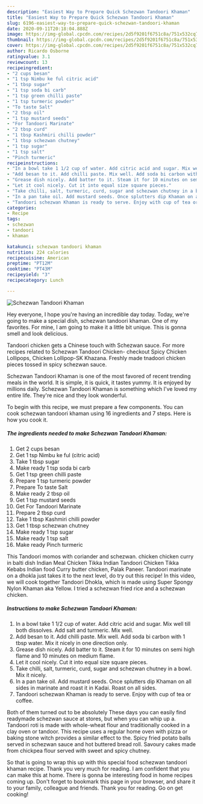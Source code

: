```yaml
---
description: "Easiest Way to Prepare Quick Schezwan Tandoori Khaman"
title: "Easiest Way to Prepare Quick Schezwan Tandoori Khaman"
slug: 6196-easiest-way-to-prepare-quick-schezwan-tandoori-khaman
date: 2020-09-11T20:18:04.888Z
image: https://img-global.cpcdn.com/recipes/2d5f9201f6751c8a/751x532cq70/schezwan-tandoori-khaman-recipe-main-photo.jpg
thumbnail: https://img-global.cpcdn.com/recipes/2d5f9201f6751c8a/751x532cq70/schezwan-tandoori-khaman-recipe-main-photo.jpg
cover: https://img-global.cpcdn.com/recipes/2d5f9201f6751c8a/751x532cq70/schezwan-tandoori-khaman-recipe-main-photo.jpg
author: Ricardo Osborne
ratingvalue: 3.1
reviewcount: 13
recipeingredient:
- "2 cups besan"
- "1 tsp Nimbu ke ful citric acid"
- "1 tbsp sugar"
- "1 tsp soda bi carb"
- "1 tsp green chilli paste"
- "1 tsp turmeric powder"
- "To taste Salt"
- "2 tbsp oil"
- "1 tsp mustard seeds"
- "For Tandoori Marinate"
- "2 tbsp curd"
- "1 tbsp Kashmiri chilli powder"
- "1 tbsp schezwan chutney"
- "1 tsp sugar"
- "1 tsp salt"
- "Pinch turmeric"
recipeinstructions:
- "In a bowl take 1 1/2 cup of water. Add citric acid and sugar. Mix well till both dissolves. Add salt and turmeric. Mix well."
- "Add besan to it. Add chilli paste. Mix well. Add soda bi carbon with 1 tbsp water. Mix it nicely in one direction only."
- "Grease dish nicely. Add batter to it. Steam it for 10 minutes on semi high flame and 10 minutes on medium flame."
- "Let it cool nicely. Cut it into equal size square pieces."
- "Take chilli, salt, turmeric, curd, sugar and schezwan chutney in a bowl. Mix it nicely."
- "In a pan take oil. Add mustard seeds. Once splutters dip Khaman on all sides in marinate and roast it in Kadai. Roast on all sides."
- "Tandoori schezwan Khaman is ready to serve. Enjoy with cup of tea or coffee."
categories:
- Recipe
tags:
- schezwan
- tandoori
- khaman

katakunci: schezwan tandoori khaman 
nutrition: 224 calories
recipecuisine: American
preptime: "PT12M"
cooktime: "PT43M"
recipeyield: "3"
recipecategory: Lunch

---
```



![Schezwan Tandoori Khaman](https://img-global.cpcdn.com/recipes/2d5f9201f6751c8a/751x532cq70/schezwan-tandoori-khaman-recipe-main-photo.jpg)

Hey everyone, I hope you're having an incredible day today. Today, we're going to make a special dish, schezwan tandoori khaman. One of my favorites. For mine, I am going to make it a little bit unique. This is gonna smell and look delicious.

Tandoori chicken gets a Chinese touch with Schezwan sauce. For more recipes related to Schezwan Tandoori Chicken- checkout Spicy Chicken Lollipops, Chicken Lollipop-SK Khazana. Freshly made tnadoori chicken pieces tossed in spicy schezwan sauce.

Schezwan Tandoori Khaman is one of the most favored of recent trending meals in the world. It is simple, it is quick, it tastes yummy. It is enjoyed by millions daily. Schezwan Tandoori Khaman is something which I've loved my entire life. They're nice and they look wonderful.


To begin with this recipe, we must prepare a few components. You can cook schezwan tandoori khaman using 16 ingredients and 7 steps. Here is how you cook it.

<!--inarticleads1-->

##### The ingredients needed to make Schezwan Tandoori Khaman:

1. Get 2 cups besan
1. Get 1 tsp Nimbu ke ful (citric acid)
1. Take 1 tbsp sugar
1. Make ready 1 tsp soda bi carb
1. Get 1 tsp green chilli paste
1. Prepare 1 tsp turmeric powder
1. Prepare To taste Salt
1. Make ready 2 tbsp oil
1. Get 1 tsp mustard seeds
1. Get For Tandoori Marinate
1. Prepare 2 tbsp curd
1. Take 1 tbsp Kashmiri chilli powder
1. Get 1 tbsp schezwan chutney
1. Make ready 1 tsp sugar
1. Make ready 1 tsp salt
1. Make ready Pinch turmeric


This Tandoori momos with coriander and schezwan. chicken chicken curry in balti dish Indian Meal Chicken Tikka Indian Tandoori Chicken Tikka Kebabs Indian food Curry butter chicken, Palak Paneer. Tandoori marinate on a dhokla just takes it to the next level, do try out this recipe! In this video, we will cook together Tandoori Dhokla, which is made using Super Spongy Nylon Khaman aka Yellow. I tried a schezwan fried rice and a schezwan chicken. 

<!--inarticleads2-->

##### Instructions to make Schezwan Tandoori Khaman:

1. In a bowl take 1 1/2 cup of water. Add citric acid and sugar. Mix well till both dissolves. Add salt and turmeric. Mix well.
1. Add besan to it. Add chilli paste. Mix well. Add soda bi carbon with 1 tbsp water. Mix it nicely in one direction only.
1. Grease dish nicely. Add batter to it. Steam it for 10 minutes on semi high flame and 10 minutes on medium flame.
1. Let it cool nicely. Cut it into equal size square pieces.
1. Take chilli, salt, turmeric, curd, sugar and schezwan chutney in a bowl. Mix it nicely.
1. In a pan take oil. Add mustard seeds. Once splutters dip Khaman on all sides in marinate and roast it in Kadai. Roast on all sides.
1. Tandoori schezwan Khaman is ready to serve. Enjoy with cup of tea or coffee.


Both of them turned out to be absolutely These days you can easily find readymade schezwan sauce at stores, but when you can whip up a. Tandoori roti is made with whole-wheat flour and traditionally cooked in a clay oven or tandoor. This recipe uses a regular home oven with pizza or baking stone witch provides a similar effect to the. Spicy fried potato balls served in schezwan sauce and hot buttered bread roll. Savoury cakes made from chickpea flour served with sweet and spicy chutney. 

So that is going to wrap this up with this special food schezwan tandoori khaman recipe. Thank you very much for reading. I am confident that you can make this at home. There is gonna be interesting food in home recipes coming up. Don't forget to bookmark this page in your browser, and share it to your family, colleague and friends. Thank you for reading. Go on get cooking!
